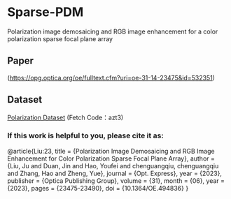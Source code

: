# Sparse-PDM
Polarization image demosaicing and RGB image enhancement for a color polarization sparse focal plane array

## Paper
(https://opg.optica.org/oe/fulltext.cfm?uri=oe-31-14-23475&id=532351) 
## Dataset
[Polarization Dataset](https://pan.baidu.com/s/18__puURAj4cvPxdeOIopMA) (Fetch Code：azt3)

### If this work is helpful to you, please cite it as:

@article{Liu:23,
title = {Polarization Image Demosaicing and RGB Image Enhancement for Color Polarization Sparse Focal Plane Array},
author = {Liu, Ju and Duan, Jin and Hao, Youfei and chenguangqiu, chenguangqiu and Zhang, Hao and Zheng, Yue},
journal = {Opt. Express},
year = {2023},
publisher = {Optica Publishing Group},
volume = {31},
month = {06},
year = {2023},
pages = {23475-23490},
doi = {10.1364/OE.494836}
}

